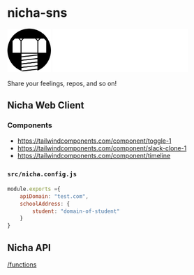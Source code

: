 # nicha-sns
<div>

<img height="100px" src="https://github.com/BonyChops/nicha-sns/blob/main/src/resources/logo.png?raw=true">

<img  height="100px" src="https://github.com/BonyChops/nicha-sns/blob/main/src/resources/logo_full.png?raw=true">

Share your feelings, repos, and so on!
</div>

## Nicha Web Client


### Components

- https://tailwindcomponents.com/component/toggle-1  
- https://tailwindcomponents.com/component/slack-clone-1  
- https://tailwindcomponents.com/component/timeline

### `src/nicha.config.js`
```JavaScript
module.exports ={
    apiDomain: "test.com",
    schoolAddress: {
        student: "domain-of-student"
    }
}
```

## Nicha API
[/functions](https://github.com/BonyChops/nicha-sns/tree/main/functions)